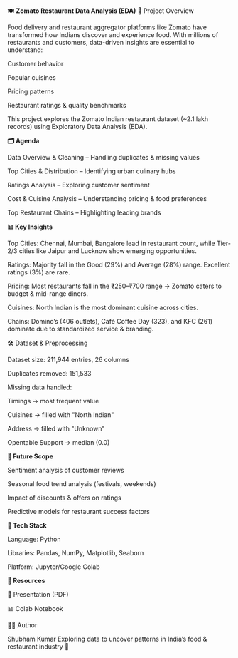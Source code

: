 🍽️ **Zomato Restaurant Data Analysis (EDA)**
📌 Project Overview

Food delivery and restaurant aggregator platforms like Zomato have transformed how Indians discover and experience food. With millions of restaurants and customers, data-driven insights are essential to understand:

Customer behavior

Popular cuisines

Pricing patterns

Restaurant ratings & quality benchmarks

This project explores the Zomato Indian restaurant dataset (~2.1 lakh records) using Exploratory Data Analysis (EDA).

**🗂️ Agenda**

Data Overview & Cleaning – Handling duplicates & missing values

Top Cities & Distribution – Identifying urban culinary hubs

Ratings Analysis – Exploring customer sentiment

Cost & Cuisine Analysis – Understanding pricing & food preferences

Top Restaurant Chains – Highlighting leading brands

**📊 Key Insights**

Top Cities: Chennai, Mumbai, Bangalore lead in restaurant count, while Tier-2/3 cities like Jaipur and Lucknow show emerging opportunities.

Ratings: Majority fall in the Good (29%) and Average (28%) range. Excellent ratings (3%) are rare.

Pricing: Most restaurants fall in the ₹250–₹700 range → Zomato caters to budget & mid-range diners.

Cuisines: North Indian is the most dominant cuisine across cities.

Chains: Domino’s (406 outlets), Café Coffee Day (323), and KFC (261) dominate due to standardized service & branding.

🛠️ Dataset & Preprocessing

Dataset size: 211,944 entries, 26 columns

Duplicates removed: 151,533

Missing data handled:

Timings → most frequent value

Cuisines → filled with "North Indian"

Address → filled with "Unknown"

Opentable Support → median (0.0)

**🚀 Future Scope**

Sentiment analysis of customer reviews

Seasonal food trend analysis (festivals, weekends)

Impact of discounts & offers on ratings

Predictive models for restaurant success factors

**📌 Tech Stack**

Language: Python

Libraries: Pandas, NumPy, Matplotlib, Seaborn

Platform: Jupyter/Google Colab

**🔗 Resources**

📄 Presentation (PDF)

📊 Colab Notebook

👨‍💻 Author

Shubham Kumar
Exploring data to uncover patterns in India’s food & restaurant industry 🍴
